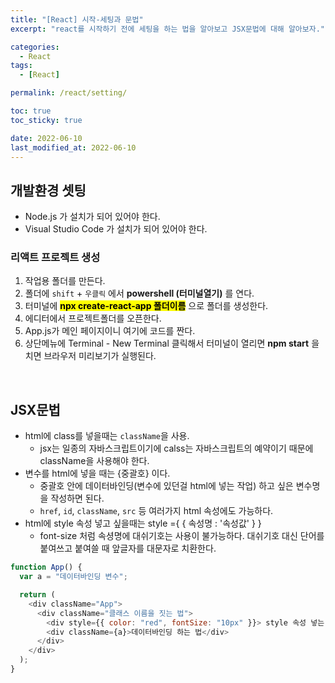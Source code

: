 ```yaml
---
title: "[React] 시작-세팅과 문법"
excerpt: "react를 시작하기 전에 세팅을 하는 법을 알아보고 JSX문법에 대해 알아보자."

categories:
  - React
tags:
  - [React]

permalink: /react/setting/

toc: true
toc_sticky: true

date: 2022-06-10
last_modified_at: 2022-06-10
---
```


## 개발환경 셋팅

- Node.js 가 설치가 되어 있어야 한다.
- Visual Studio Code 가 설치가 되어 있어야 한다.

### 리액트 프로젝트 생성

1. 작업용 폴더를 만든다.
2. 폴더에 `shift` + `우클릭` 에서 <b>powershell (터미널열기)</b> 를 연다.
3. 터미널에 <b>
   <mark>npx create-react-app 폴더이름</mark></b> 으로 폴더를 생성한다.
4. 에디터에서 프로젝트폴더를 오픈한다.
5. App.js가 메인 페이지이니 여기에 코드를 짠다.
6. 상단메뉴에 Terminal - New Terminal 클릭해서 터미널이 열리면 <b>npm start</b> 을 치면 브라우저 미리보기가 실행된다.

<br />

## JSX문법

- html에 class를 넣을때는 `className`을 사용.
  - jsx는 일종의 자바스크립트이기에 calss는 자바스크립트의 예약이기 때문에 className을 사용해야 한다.
- 변수를 html에 넣을 때는 {중괄호} 이다.
  - 중괄호 안에 데이터바인딩(변수에 있던걸 html에 넣는 작업) 하고 싶은 변수명을 작성하면 된다.
  - `href`, `id`, `className`, `src` 등 여러가지 html 속성에도 가능하다.
- html에 style 속성 넣고 싶을때는 style ={ { 속성명 : '속성값' } }
  - font-size 처럼 속셩명에 대쉬기호는 사용이 불가능하다. 대쉬기호 대신 단어를 붙여쓰고 붙여쓸 때 앞글자를 대문자로 치환한다.

```js
function App() {
  var a = "데이터바인딩 변수";

  return (
    <div className="App">
      <div className="클래스 이름을 짓는 법">
        <div style={{ color: "red", fontSize: "10px" }}> style 속성 넣는 법 </div>
        <div className={a}>데이터바인딩 하는 법</div>
      </div>
    </div>
  );
}
```
